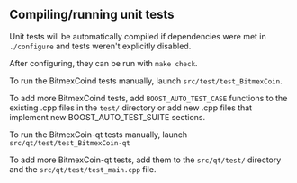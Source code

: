 Compiling/running unit tests
------------------------------------

Unit tests will be automatically compiled if dependencies were met in `./configure`
and tests weren't explicitly disabled.

After configuring, they can be run with `make check`.

To run the BitmexCoind tests manually, launch `src/test/test_BitmexCoin`.

To add more BitmexCoind tests, add `BOOST_AUTO_TEST_CASE` functions to the existing
.cpp files in the `test/` directory or add new .cpp files that
implement new BOOST_AUTO_TEST_SUITE sections.

To run the BitmexCoin-qt tests manually, launch `src/qt/test/test_BitmexCoin-qt`

To add more BitmexCoin-qt tests, add them to the `src/qt/test/` directory and
the `src/qt/test/test_main.cpp` file.
